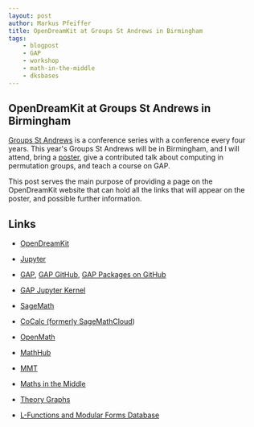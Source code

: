 ```yaml
---
layout: post
author: Markus Pfeiffer
title: OpenDreamKit at Groups St Andrews in Birmingham
tags:
    - blogpost
    - GAP
    - workshop 
    - math-in-the-middle
    - dksbases	
---
```


## OpenDreamKit at Groups St Andrews in Birmingham ##

[Groups St Andrews](http://www.groupsstandrews.org/) is a conference series with
a conference every four years. This year's Groups St Andrews will be in
Birmingham, and I will attend, bring
a [poster](/public/groups-st-andrews-2017.pdf), give a contributed talk
about computing in permutation groups, and teach a course on GAP.

This post serves the main purpose of providing a page on the OpenDreamKit website
that can hold all the links that will appear on the poster, and possible further
information.


## Links ##

 * [OpenDreamKit](http://opendreamkit.org)

 * [Jupyter](https://jupyter.org)

 * [GAP](http://www.gap-system.org), [GAP GitHub](https://github.com/gap-system), [GAP Packages on GitHub](https://github.com/gap-packages/)
 * [GAP Jupyter Kernel](https://github.com/gap-packages/jupyter-kernel-gap)

 * [SageMath](https://sagemath.org)
 * [CoCalc (formerly SageMathCloud](https://cocalc.com))

 * [OpenMath](https://openmath.github.io)
 * [MathHub](https://mathhub.info)
 * [MMT](https://uniformal.github.io)
 * [Maths in the Middle](https://mathhub.info/MitM)
 * [Theory Graphs](https://mathhub.info/mh/mmt/graphs/tgview.html) 

 * [L-Functions and Modular Forms Database](https://lmfdb.org)
